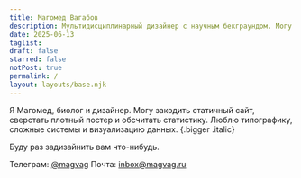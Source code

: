 ```yaml
---
title: Магомед Вагабов
description: Мультидисциплинарный дизайнер с научным бекграундом. Могу закодить статичный сайт, сверстать плотный постер и обсчитать статистику. Люблю типографику, сложные системы и визуализацию данных.
date: 2025-06-13
taglist:
draft: false
starred: false
notPost: true
permalink: /
layout: layouts/base.njk
---
```


Я Магомед, биолог и дизайнер. Могу закодить статичный сайт, сверстать плотный постер и обсчитать статистику. Люблю типографику, сложные системы и визуализацию данных. {.bigger .italic}

Буду раз задизайнить вам что-нибудь.

Телеграм: [@magvag](https://t.me/magvag/)
Почта: inbox@magvag.ru
